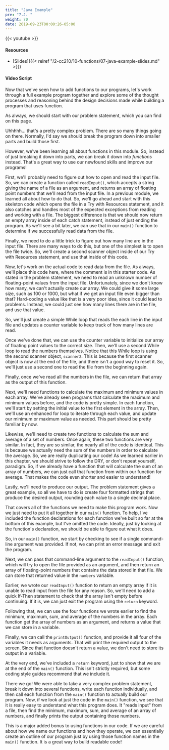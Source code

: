 ```yaml
---
title: "Java Example"
pre: "7.J. "
weight: 70
date: 2019-09-23T00:00:26-05:00
---
```


{{< youtube  >}}

#### Resources

* [Slides]({{< relref "/2-cc210/10-functions/07-java-example-slides.md" >}})

#### Video Script

Now that we've seen how to add functions to our programs, let's work through a full example program together and explore some of the thought processes and reasoning behind the design decisions made while building a program that uses function.

As always, we should start with our problem statement, which you can find on this page.

Uhhhhh... that's a pretty complex problem. There are so many things going on there. Normally, I'd say we should break the program down into smaller parts and build those first.

However, we've been learning all about functions in this module. So, instead of just breaking it down into parts, we can break it down into _functions_ instead. That's a great way to use our newfound skills and improve our programs!

First, we'll probably need to figure out how to open and read the input file. So, we can create a function called `readInput()`, which accepts a string giving the name of a file as an argument, and returns an array of floating point numbers that we'll read from the input file. In a previous module, we learned all about how to do that. So, we'll go ahead and start with this skeleton code which opens the file in a Try with Resources statement, and it also catches and handles most of the expected exceptions from reading and working with a file. The biggest difference is that we should now return an empty array inside of each catch statement, instead of just ending the program. As we'll see a bit later, we can use that in our `main()` function to determine if we successfully read data from the file.

Finally, we need to do a little trick to figure out how many line are in the input file. There are many ways to do this, but one of the simplest is to open the file twice. So, we'll create a second scanner object inside of our Try with Resources statement, and use that inside of this code.

Now, let's work on the actual code to read data from the file. As always, we'll place this code here, where the comment is in this starter code. As stated in the problem statement, we need to read an unknown number of floating-point values from the input file. Unfortunately, since we don't know how many, we can't actually create our array. We could give it some large size, such as 100 or 1000, but what if we get an input file even bigger than that? Hard-coding a value like that is a very poor idea, since it could lead to problems. Instead, we could just see how many lines there are in the file, and use that value.

So, we'll just create a simple While loop that reads the each line in the input file and updates a counter variable to keep track of how many lines are read.

Once we've done that, we can use the counter variable to initialize our array of floating point values to the correct size. Then, we'll use a second While loop to read the numbers themselves. Notice that this While loop is using the second scanner object, `scanner2`. This is because the first scanner object is now at the end of the file, and there isn't a good way to reset it. So, we'll just use a second one to read the file from the beginning again.

Finally, once we've read all the numbers in the file, we can return that array as the output of this function.

Next, we'll need functions to calculate the maximum and minimum values in each array. We've already seen programs that calculate the maximum and minimum values before, and the code is pretty simple. In each function, we'll start by setting the initial value to the first element in the array. Then, we'll use an enhanced for loop to iterate through each value, and update our minimum or maximum value as needed. This part should be pretty familiar by now.

Likewise, we'll need to create two functions to calculate the sum and average of a set of numbers. Once again, these two functions are very similar. In fact, they are so similar, the nearly all of the code is identical. This is because we actually need the sum of the numbers in order to calculate the average. So, we are really duplicating our code! As we learned earlier in this chapter, we should strive to follow the DRY, or don't repeat yourself, paradigm. So, if we already have a function that will calculate the sum of an array of numbers, we can just call that function from within our function for average. That makes the code even shorter and easier to understand!

Lastly, we'll need to produce our output. The problem statement gives a great example, so all we have to do is create four formatted strings that produce the desired output, rounding each value to a single decimal place.

That covers all of the functions we need to make this program work. Now we just need to put it all together in our `main()` function. To help, I've included the function declarations for each function we've built so far at the bottom of this example, but I've omitted the code. Ideally, just by looking at the function's declaration, we should be able to figure out what it does.

So, in our `main()` function, we start by checking to see if a single command-line argument was provided. If not, we can print an error message and exit the program.

Next, we can pass that command-line argument to the `readInput()` function, which will try to open the file provided as an argument, and then return an array of floating-point numbers that contains the data stored in that file. We can store that returned value in the `numbers` variable.

Earlier, we wrote our `readInput()` function to return an empty array if it is unable to read input from the file for any reason. So, we'll need to add a quick If-Then statement to check that the array isn't empty before continuing. If it is, we can just exit the program using the `return` keyword.

Following that, we can use the four functions we wrote earlier to find the minimum, maximum, sum, and average of the numbers in the array. Each function get the array of numbers as an argument, and returns a value that we can store in a variable.

Finally, we can call the `printOutput()` function, and provide it all four of the variables it needs as arguments. That will print the required output to the screen. Since that function doesn't return a value, we don't need to store its output in a variable.

At the very end, we've included a `return` keyword, just to show that we are at the end of the `main()` function. This isn't strictly required, but some coding style guides recommend that we include it. 

There we go! We were able to take a very complex problem statement, break it down into several functions, write each function individually, and then call each function from the `main()` function to actually build our program. Now, if we look at just the code in the `main()` function, we see that it is really easy to understand what this program does. It "reads input" from a file, then find the minimum, maximum, sum, and average of an array of numbers, and finally prints the output containing those numbers.

This is a major added bonus to using functions in our code. If we are careful about how we name our functions and how they operate, we can essentially create an outline of our program just by using those function names in the `main()` function. It is a great way to build readable code!
